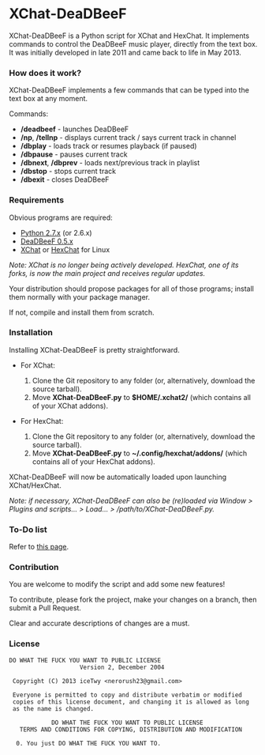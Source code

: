 # XChat-DeaDBeeF
XChat-DeaDBeeF is a Python script for XChat and HexChat. It implements commands to control the DeaDBeeF music player, directly from the text box.
It was initially developed in late 2011 and came back to life in May 2013.

###  How does it work?

XChat-DeaDBeeF implements a few commands that can be typed into the text box at any moment. 

Commands:

* **/deadbeef** - launches DeaDBeeF
* **/np**, **/tellnp** - displays current track / says current track in channel
* **/dbplay** - loads track or resumes playback (if paused)
* **/dbpause** - pauses current track
* **/dbnext**, **/dbprev** - loads next/previous track in playlist
* **/dbstop** - stops current track
* **/dbexit** - closes DeaDBeeF

### Requirements

Obvious programs are required:

* [Python 2.7.x](http://www.python.org/getit/ "Download Python") (or 2.6.x)
* [DeaDBeeF 0.5.x](http://deadbeef.sourceforge.net/download.html "DeaDBeeF - Ultimate Music Player For GNU/Linux")
* [XChat](http://sourceforge.net/projects/xchat/files/ "X-Chat - Browse Files at SourceForge.net") or [HexChat](http://hexchat.org/downloads.html "Downloads - HexChat") for Linux

_Note: XChat is no longer being actively developed. HexChat, one of its forks, is now the main project and receives regular updates._

Your distribution should propose packages for all of those programs; install them normally with your package manager.

If not, compile and install them from scratch.

### Installation

Installing XChat-DeaDBeeF is pretty straightforward.

* For XChat:
    1. Clone the Git repository to any folder (or, alternatively, download the source tarball).
    2. Move **XChat-DeaDBeeF.py** to **$HOME/.xchat2/** (which contains all of your XChat addons).

* For HexChat:
    1. Clone the Git repository to any folder (or, alternatively, download the source tarball).
    2. Move **XChat-DeaDBeeF.py** to **~/.config/hexchat/addons/** (which contains all of your HexChat addons).

XChat-DeaDBeeF will now be automatically loaded upon launching XChat/HexChat.

_Note: if necessary, XChat-DeaDBeeF can also be (re)loaded via Window > Plugins and scripts... > Load... > /path/to/XChat-DeaDBeeF.py._

### To-Do list

Refer to [this page](https://github.com/iceTwy/xchat-deadbeef/blob/master/TODO.md "TO-DO List").

### Contribution

You are welcome to modify the script and add some new features!

To contribute, please fork the project, make your changes on a branch, then submit a Pull Request. 

Clear and accurate descriptions of changes are a must.

### License

```
DO WHAT THE FUCK YOU WANT TO PUBLIC LICENSE
                    Version 2, December 2004

 Copyright (C) 2013 iceTwy <nerorush23@gmail.com>

 Everyone is permitted to copy and distribute verbatim or modified
 copies of this license document, and changing it is allowed as long
 as the name is changed.

            DO WHAT THE FUCK YOU WANT TO PUBLIC LICENSE
   TERMS AND CONDITIONS FOR COPYING, DISTRIBUTION AND MODIFICATION

  0. You just DO WHAT THE FUCK YOU WANT TO.
```
